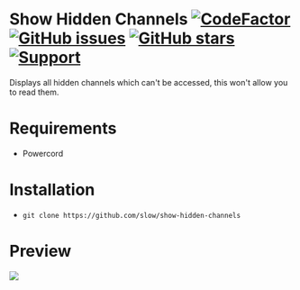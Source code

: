 # Show Hidden Channels [![CodeFactor](https://www.codefactor.io/repository/github/slow/show-hidden-channels/badge)](https://www.codefactor.io/repository/github/slow/show-hidden-channels) [![GitHub issues](https://img.shields.io/github/issues/slow/show-hidden-channels?style=flat)](https://github.com/slow/show-hidden-channels/issues) [![GitHub stars](https://img.shields.io/github/stars/slow/show-hidden-channels?style=flat)](https://github.com/slow/show-hidden-channels/stargazers) [![Support](https://img.shields.io/discord/887015827134632057)](https://discord.gg/HQ5N7Rcajc)

Displays all hidden channels which can't be accessed, this won't allow you to read them.

# Requirements

-  Powercord

# Installation

-  `git clone https://github.com/slow/show-hidden-channels`

# Preview
<img src="https://media.wtf/36986107"/>
